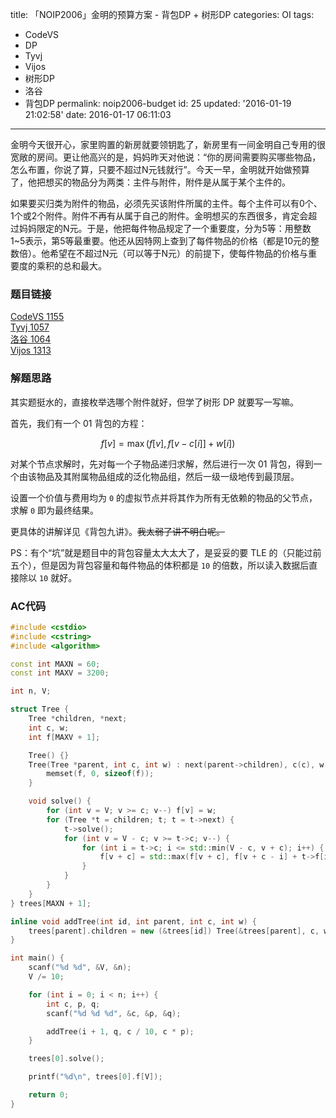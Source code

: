 title: 「NOIP2006」金明的预算方案 - 背包DP + 树形DP
categories: OI
tags: 
  - CodeVS
  - DP
  - Tyvj
  - Vijos
  - 树形DP
  - 洛谷
  - 背包DP
permalink: noip2006-budget
id: 25
updated: '2016-01-19 21:02:58'
date: 2016-01-17 06:11:03
---

金明今天很开心，家里购置的新房就要领钥匙了，新房里有一间金明自己专用的很宽敞的房间。更让他高兴的是，妈妈昨天对他说：“你的房间需要购买哪些物品，怎么布置，你说了算，只要不超过N元钱就行”。今天一早，金明就开始做预算了，他把想买的物品分为两类：主件与附件，附件是从属于某个主件的。

如果要买归类为附件的物品，必须先买该附件所属的主件。每个主件可以有0个、1个或2个附件。附件不再有从属于自己的附件。金明想买的东西很多，肯定会超过妈妈限定的N元。于是，他把每件物品规定了一个重要度，分为5等：用整数1~5表示，第5等最重要。他还从因特网上查到了每件物品的价格（都是10元的整数倍）。他希望在不超过N元（可以等于N元）的前提下，使每件物品的价格与重要度的乘积的总和最大。

<!-- more -->

### 题目链接
[CodeVS 1155](http://codevs.cn/problem/1155/)  
[Tyvj 1057](http://tyvj.cn/p/1057)  
[洛谷 1064](http://www.luogu.org/problem/show?pid=1064)  
[Vijos 1313](https://vijos.org/p/1313?pid=1313)

### 解题思路
其实题挺水的，直接枚举选哪个附件就好，但学了树形 DP 就要写一写嘛。

首先，我们有一个 01 背包的方程：

$$ f[v] = \max(f[v],f[v-c[i]]+w[i]) $$

对某个节点求解时，先对每一个子物品递归求解，然后进行一次 01 背包，得到一个由该物品及其附属物品组成的泛化物品组，然后一级一级地传到最顶层。

设置一个价值与费用均为 `0` 的虚拟节点并将其作为所有无依赖的物品的父节点，求解 `0` 即为最终结果。

更具体的讲解详见《背包九讲》。~~我太弱了讲不明白呢。~~

PS：有个“坑”就是题目中的背包容量太大太大了，是妥妥的要 TLE 的（只能过前五个），但是因为背包容量和每件物品的体积都是 `10` 的倍数，所以读入数据后直接除以 `10` 就好。

### AC代码
```c++
#include <cstdio>
#include <cstring>
#include <algorithm>

const int MAXN = 60;
const int MAXV = 3200;

int n, V;

struct Tree {
	Tree *children, *next;
	int c, w;
	int f[MAXV + 1];

	Tree() {}
	Tree(Tree *parent, int c, int w) : next(parent->children), c(c), w(w) {
		memset(f, 0, sizeof(f));
	}

	void solve() {
		for (int v = V; v >= c; v--) f[v] = w;
		for (Tree *t = children; t; t = t->next) {
			t->solve();
			for (int v = V - c; v >= t->c; v--) {
				for (int i = t->c; i <= std::min(V - c, v + c); i++) {
					f[v + c] = std::max(f[v + c], f[v + c - i] + t->f[i]);
				}
			}
		}
	}
} trees[MAXN + 1];

inline void addTree(int id, int parent, int c, int w) {
	trees[parent].children = new (&trees[id]) Tree(&trees[parent], c, w);
}

int main() {
	scanf("%d %d", &V, &n);
	V /= 10;

	for (int i = 0; i < n; i++) {
		int c, p, q;
		scanf("%d %d %d", &c, &p, &q);

		addTree(i + 1, q, c / 10, c * p);
	}

	trees[0].solve();

	printf("%d\n", trees[0].f[V]);

	return 0;
}
```